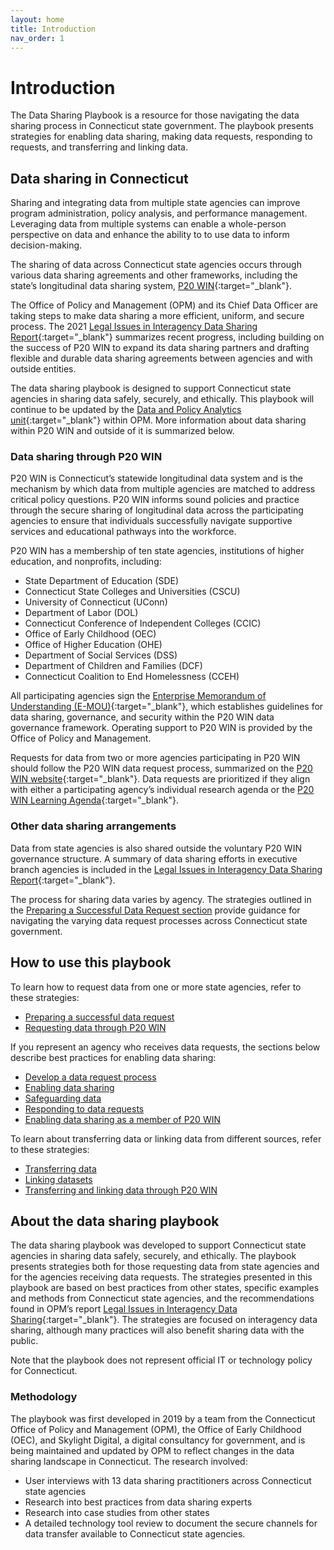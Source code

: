 ```yaml
---
layout: home
title: Introduction
nav_order: 1
---
```


# Introduction

The Data Sharing Playbook is a resource for those navigating the data sharing process in Connecticut state government. The playbook presents strategies for enabling data sharing, making data requests, responding to requests, and transferring and linking data. 

## Data sharing in Connecticut 

Sharing and integrating data from multiple state agencies can improve program administration, policy analysis, and performance management. Leveraging data from multiple systems can enable a whole-person perspective on data and enhance the ability to to use data to inform decision-making. 

The sharing of data across Connecticut state agencies occurs through various data sharing agreements and other frameworks, including the state’s longitudinal data sharing system, [P20 WIN](https://portal.ct.gov/datapolicy/P20-WIN){:target="_blank"}.

The Office of Policy and Management (OPM) and its Chief Data Officer are taking steps to make data sharing a more efficient, uniform, and secure process. The 2021 [Legal Issues in Interagency Data Sharing Report](https://portal.ct.gov/-/media/CT-Data/Legal-Issues-in-Interagency-Data-Sharing-Report-11521_merged.pdf){:target="_blank"} summarizes recent progress, including building on the success of P20 WIN to expand its data sharing partners and drafting flexible and durable data sharing agreements between agencies and with outside entities. 

The data sharing playbook is designed to support Connecticut state agencies in sharing data safely, securely, and ethically. This playbook will continue to be updated by the [Data and Policy Analytics unit](https://portal.ct.gov/datapolicy/){:target="_blank"} within OPM. More information about data sharing within P20 WIN and outside of it is summarized below. 

### Data sharing through P20 WIN 

P20 WIN is Connecticut’s statewide longitudinal data system and is the mechanism by which data from multiple agencies are matched to address critical policy questions. P20 WIN informs sound policies and practice through the secure sharing of longitudinal data across the participating agencies to ensure that individuals successfully navigate supportive services and educational pathways into the workforce.

P20 WIN has a membership of ten state agencies, institutions of higher education, and nonprofits, including:

 * State Department of Education (SDE)
 * Connecticut State Colleges and Universities (CSCU)
 * University of Connecticut (UConn)
 * Department of Labor (DOL)
 * Connecticut Conference of Independent Colleges (CCIC)
 * Office of Early Childhood (OEC)
 * Office of Higher Education (OHE)
 * Department of Social Services (DSS)
 * Department of Children and Families (DCF)
 * Connecticut Coalition to End Homelessness (CCEH)

All participating agencies sign the [Enterprise Memorandum of Understanding (E-MOU)](https://portal.ct.gov/-/media/OPM/P20Win/NEW-Governance-Agreements/P20WIN-EMOU-SignedParticipatingAgencies-09092021.pdf){:target="_blank"}, which establishes guidelines for data sharing, governance, and security within the P20 WIN data governance framework. Operating support to P20 WIN is provided by the Office of Policy and Management.

Requests for data from two or more agencies participating in P20 WIN should follow the P20 WIN data request process, summarized on the [P20 WIN website](https://portal.ct.gov/datapolicy/Knowledge-Base/Articles/Request-Data){:target="_blank"}. Data requests are prioritized if they align with either a participating agency’s individual research agenda or the [P20 WIN Learning Agenda](https://portal.ct.gov/datapolicy/Knowledge-Base/Articles/Learning-Agenda){:target="_blank"}.

### Other data sharing arrangements 

Data from state agencies is also shared outside the voluntary P20 WIN governance structure. A summary of data sharing efforts in executive branch agencies is included in the [Legal Issues in Interagency Data Sharing Report](https://portal.ct.gov/-/media/CT-Data/PA-19153-Legal-Issues-in-Interagency-Data-Sharing-Report-11520.pdf){:target="_blank"}. 

The process for sharing data varies by agency. The strategies outlined in the [Preparing a Successful Data Request section](https://ctopendata.github.io/data-sharing-playbook/preparing-a-successful-data-request/) provide guidance for navigating the varying data request processes across Connecticut state government. 

## How to use this playbook

To learn how to request data from one or more state agencies, refer to these strategies:
 * [Preparing a successful data request](/data-sharing-playbook/preparing-a-successful-data-request/)
 * [Requesting data through P20 WIN](/data-sharing-playbook/preparing-a-successful-data-request.html#requesting-data-through-p20-win)

If you represent an agency who receives data requests, the sections below describe best practices for enabling data sharing:
 * [Develop a data request process](/data-sharing-playbook/enabling-data-sharing.html#develop-a-data-request-process)
 * [Enabling data sharing](/enabling-data-sharing)
 * [Safeguarding data](/safeguarding-data)
 * [Responding to data requests](/responding-to-data-requests)
 * [Enabling data sharing as a member of P20 WIN](/data-sharing-playbook/enabling-data-sharing.html#enabling-data-sharing-as-a-member-of-p20-win)

To learn about transferring data or linking data from different sources, refer to these strategies:
 * [Transferring data](/transferring-data/)
 * [Linking datasets](/linking-datasests/)
 * [Transferring and linking data through P20 WIN](/data-sharing-playbook/linking-datasests.html#transferring-and-linking-data-in-p20-win)

## About the data sharing playbook

The data sharing playbook was developed to support Connecticut state agencies in sharing data safely, securely, and ethically. The playbook presents strategies both for those requesting data from state agencies and for the agencies receiving data requests. 
The strategies presented in this playbook are based on best practices from other states, specific examples and methods from Connecticut state agencies, and the recommendations found in OPM’s report [Legal Issues in Interagency Data Sharing](https://portal.ct.gov/-/media/CT-Data/PA-19153-Legal-Issues-in-Interagency-Data-Sharing-Report-11520.pdf){:target="_blank"}. The strategies are focused on interagency data sharing, although many practices will also benefit sharing data with the public.

Note that the playbook does not represent official IT or technology policy for Connecticut. 

### Methodology

The playbook was first developed in 2019 by a team from the Connecticut Office of Policy and Management (OPM), the Office of Early Childhood (OEC), and Skylight Digital, a digital consultancy for government, and is being maintained and updated by OPM to reflect changes in the data sharing landscape in Connecticut. 
The research involved:

* User interviews with 13 data sharing practitioners across Connecticut state agencies
* Research into best practices from data sharing experts
* Research into case studies from other states
* A detailed technology tool review to document the secure channels for data transfer available to Connecticut state agencies.
